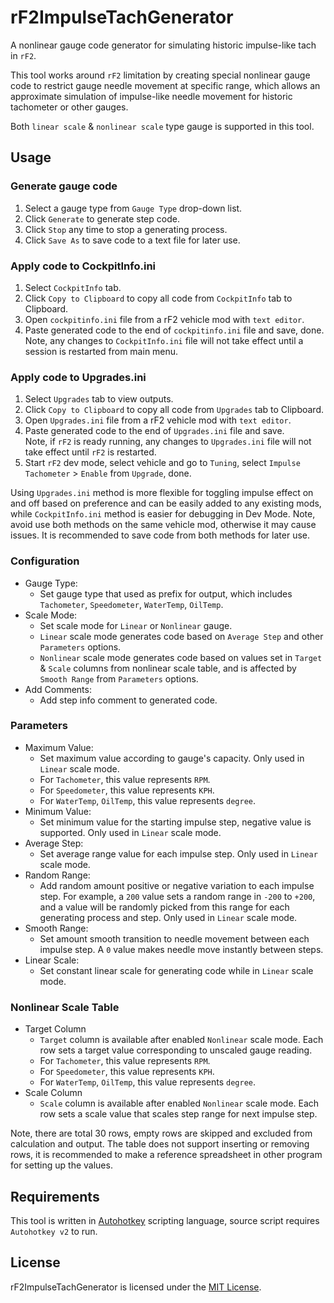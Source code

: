 # rF2ImpulseTachGenerator

A nonlinear gauge code generator for simulating historic impulse-like tach in `rF2`.

This tool works around `rF2` limitation by creating special nonlinear gauge code to restrict gauge needle movement at specific range, which allows an approximate simulation of impulse-like needle movement for historic tachometer or other gauges.

Both `linear scale` & `nonlinear scale` type gauge is supported in this tool.


## Usage

### Generate gauge code
1. Select a gauge type from `Gauge Type` drop-down list.
1. Click `Generate` to generate step code.
2. Click `Stop` any time to stop a generating process.
3. Click `Save As` to save code to a text file for later use.

### Apply code to CockpitInfo.ini
1. Select `CockpitInfo` tab.
2. Click `Copy to Clipboard` to copy all code from `CockpitInfo` tab to Clipboard.
3. Open `cockpitinfo.ini` file from a rF2 vehicle mod with `text editor`.
4. Paste generated code to the end of `cockpitinfo.ini` file and save, done.  
Note, any changes to `CockpitInfo.ini` file will not take effect until a session is restarted from main menu.

### Apply code to Upgrades.ini
1. Select `Upgrades` tab to view outputs.
2. Click `Copy to Clipboard` to copy all code from `Upgrades` tab to Clipboard.
3. Open `Upgrades.ini` file from a rF2 vehicle mod with `text editor`.
4. Paste generated code to the end of `Upgrades.ini` file and save.  
Note, if `rF2` is ready running, any changes to `Upgrades.ini` file will not take effect until `rF2` is restarted.
5. Start `rF2` dev mode, select vehicle and go to `Tuning`, select `Impulse Tachometer` > `Enable` from `Upgrade`, done.  

Using `Upgrades.ini` method is more flexible for toggling impulse effect on and off based on preference and can be easily added to any existing mods, while `CockpitInfo.ini` method is easier for debugging in Dev Mode. Note, avoid use both methods on the same vehicle mod, otherwise it may cause issues. It is recommended to save code from both methods for later use.

### Configuration
- Gauge Type:
    - Set gauge type that used as prefix for output, which includes `Tachometer`, `Speedometer`, `WaterTemp`, `OilTemp`.
- Scale Mode:
    - Set scale mode for `Linear` or `Nonlinear` gauge.
    - `Linear` scale mode generates code based on `Average Step` and other `Parameters` options.
    - `Nonlinear` scale mode generates code based on values set in `Target` & `Scale` columns from nonlinear scale table, and is affected by `Smooth Range` from `Parameters` options.
- Add Comments:
    - Add step info comment to generated code.

### Parameters
- Maximum Value:
    - Set maximum value according to gauge's capacity. Only used in `Linear` scale mode.
    - For `Tachometer`, this value represents `RPM`.
    - For `Speedometer`, this value represents `KPH`.
    - For `WaterTemp`, `OilTemp`, this value represents `degree`.
- Minimum Value:
    - Set minimum value for the starting impulse step, negative value is supported. Only used in `Linear` scale mode.
- Average Step:
    - Set average range value for each impulse step. Only used in `Linear` scale mode.
- Random Range:
    - Add random amount positive or negative variation to each impulse step. For example, a `200` value sets a random range in `-200` to `+200`, and a value will be randomly picked from this range for each generating process and step. Only used in `Linear` scale mode.
- Smooth Range:
    - Set amount smooth transition to needle movement between each impulse step. A `0` value makes needle move instantly between steps.
- Linear Scale:
    - Set constant linear scale for generating code while in `Linear` scale mode.

### Nonlinear Scale Table
- Target Column
    - `Target` column is available after enabled `Nonlinear` scale mode. Each row sets a target value corresponding to unscaled gauge reading.
    - For `Tachometer`, this value represents `RPM`.
    - For `Speedometer`, this value represents `KPH`.
    - For `WaterTemp`, `OilTemp`, this value represents `degree`.
- Scale Column
    - `Scale` column is available after enabled `Nonlinear` scale mode. Each row sets a scale value that scales step range for next impulse step.

Note, there are total 30 rows, empty rows are skipped and excluded from calculation and output. The table does not support inserting or removing rows, it is recommended to make a reference spreadsheet in other program for setting up the values.


## Requirements
This tool is written in [Autohotkey](https://www.autohotkey.com) scripting language, source script requires `Autohotkey v2` to run.


## License
rF2ImpulseTachGenerator is licensed under the [MIT License](./LICENSE.txt).
